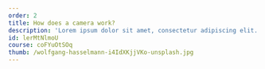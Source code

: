 ```yaml
---
order: 2
title: How does a camera work?
description: 'Lorem ipsum dolor sit amet, consectetur adipiscing elit. Aliquam suscipit bibendum ex nec interdum.'
id: lerMtNlmoU
course: coFYuOtSOq
thumb: /wolfgang-hasselmann-i4IdXKjjVKo-unsplash.jpg
---
```


